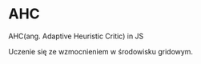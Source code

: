 # AHC
AHC(ang. Adaptive Heuristic Critic) in JS

Uczenie się ze wzmocnieniem w środowisku gridowym.

